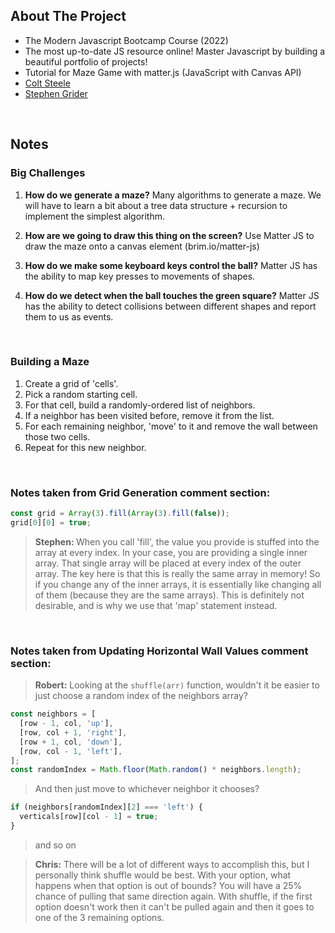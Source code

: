 ## About The Project

- The Modern Javascript Bootcamp Course (2022)
- The most up-to-date JS resource online! Master Javascript by building a beautiful portfolio of projects!
- Tutorial for Maze Game with matter.js (JavaScript with Canvas API)
- [Colt Steele](https://github.com/Colt)
- [Stephen Grider](https://github.com/StephenGrider)

&nbsp;

## Notes

### Big Challenges

1.  <b>How do we generate a maze?</b> Many algorithms to generate a maze. We will have to learn a bit about a tree data structure + recursion to implement the simplest algorithm.

2.  <b>How are we going to draw this thing on the screen?</b> Use Matter JS to draw the maze onto a canvas element (brim.io/matter-js)

3.  <b>How do we make some keyboard keys control the ball?</b> Matter JS has the ability to map key presses to movements of shapes.

4.  <b>How do we detect when the ball touches the green square?</b> Matter JS has the ability to detect collisions between different shapes and report them to us as events.

&nbsp;

### Building a Maze

1. Create a grid of 'cells'.
2. Pick a random starting cell.
3. For that cell, build a randomly-ordered list of neighbors.
4. If a neighbor has been visited before, remove it from the list.
5. For each remaining neighbor, 'move' to it and remove the wall between those two cells.
6. Repeat for this new neighbor.

&nbsp;

### Notes taken from Grid Generation comment section:

```js
const grid = Array(3).fill(Array(3).fill(false));
grid[0][0] = true;
```

> <b>Stephen: </b> When you call 'fill', the value you provide is stuffed into the array at every index. In your case, you are providing a single inner array. That single array will be placed at every index of the outer array. The key here is that this is really the same array in memory! So if you change any of the inner arrays, it is essentially like changing all of them (because they are the same arrays). This is definitely not desirable, and is why we use that 'map' statement instead.

&nbsp;

### Notes taken from Updating Horizontal Wall Values comment section:

> <b>Robert:</b> Looking at the <code>shuffle(arr)</code> function, wouldn't it be easier to just choose a random index of the neighbors array?

```js
const neighbors = [
  [row - 1, col, 'up'],
  [row, col + 1, 'right'],
  [row + 1, col, 'down'],
  [row, col - 1, 'left'],
];
const randomIndex = Math.floor(Math.random() * neighbors.length);
```

> And then just move to whichever neighbor it chooses?

```js
if (neighbors[randomIndex][2] === 'left') {
  verticals[row][col - 1] = true;
}
```

> and so on

> <b>Chris:</b> There will be a lot of different ways to accomplish this, but I personally think shuffle would be best. With your option, what happens when that option is out of bounds? You will have a 25% chance of pulling that same direction again. With shuffle, if the first option doesn't work then it can't be pulled again and then it goes to one of the 3 remaining options.
